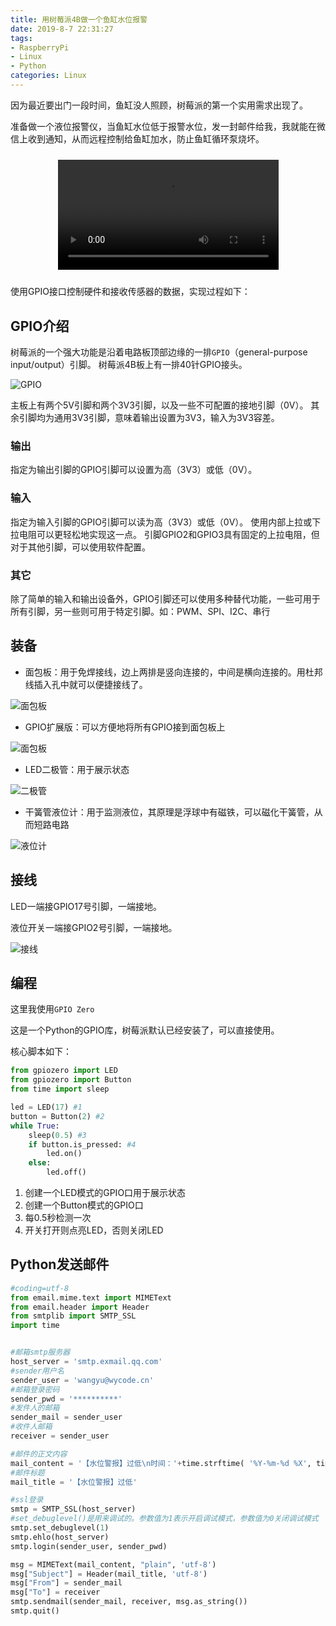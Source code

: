 ```yaml
---
title: 用树莓派4B做一个鱼缸水位报警
date: 2019-8-7 22:31:27
tags:
- RaspberryPi
- Linux
- Python
categories: Linux
---
```


因为最近要出门一段时间，鱼缸没人照顾，树莓派的第一个实用需求出现了。

准备做一个液位报警仪，当鱼缸水位低于报警水位，发一封邮件给我，我就能在微信上收到通知，从而远程控制给鱼缸加水，防止鱼缸循环泵烧坏。

<video src="/images/20190807_raspberrypi_fish.mp4" controls="controls"  width="70%" style="margin:24px auto;display: block;"></video>

使用GPIO接口控制硬件和接收传感器的数据，实现过程如下：
<!--more-->

## GPIO介绍

树莓派的一个强大功能是沿着电路板顶部边缘的一排`GPIO`（general-purpose input/output）引脚。 树莓派4B板上有一排40针GPIO接头。

![GPIO](https://www.raspberrypi.org/documentation/usage/gpio/images/gpio-numbers-pi2.png)

主板上有两个5V引脚和两个3V3引脚，以及一些不可配置的接地引脚（0V）。 其余引脚均为通用3V3引脚，意味着输出设置为3V3，输入为3V3容差。

### 输出

指定为输出引脚的GPIO引脚可以设置为高（3V3）或低（0V）。

### 输入

指定为输入引脚的GPIO引脚可以读为高（3V3）或低（0V）。 使用内部上拉或下拉电阻可以更轻松地实现这一点。 引脚GPIO2和GPIO3具有固定的上拉电阻，但对于其他引脚，可以使用软件配置。

### 其它

除了简单的输入和输出设备外，GPIO引脚还可以使用多种替代功能，一些可用于所有引脚，另一些则可用于特定引脚。如：PWM、SPI、I2C、串行

## 装备

- 面包板：用于免焊接线，边上两排是竖向连接的，中间是横向连接的。用杜邦线插入孔中就可以便捷接线了。

![面包板](http://www.taichi-maker.com/wp-content/uploads/2017/03/breadboard.jpg)

- GPIO扩展版：可以方便地将所有GPIO接到面包板上

![面包板](http://g.search1.alicdn.com/img/bao/uploaded/i4/i3/TB1jpt3LXXXXXbnXpXXXXXXXXXX_!!0-item_pic.jpg_200x200.jpg)

- LED二极管：用于展示状态

![二极管](http://file.youboy.com/a/83/81/74/5/9777755.jpg)

- 干簧管液位计：用于监测液位，其原理是浮球中有磁铁，可以磁化干簧管，从而短路电路

![液位计](http://i01.yizimg.com/uploads_old/351305/2015112223270383_old.jpg)

## 接线

LED一端接GPIO17号引脚，一端接地。

液位开关一端接GPIO2号引脚，一端接地。

![接线](/images/20190807_fish.jpg)

## 编程

这里我使用`GPIO Zero`

这是一个Python的GPIO库，树莓派默认已经安装了，可以直接使用。

核心脚本如下：

```python
from gpiozero import LED
from gpiozero import Button
from time import sleep

led = LED(17) #1
button = Button(2) #2
while True:
    sleep(0.5) #3
    if button.is_pressed: #4
        led.on()
    else:
        led.off()
```
1. 创建一个LED模式的GPIO口用于展示状态
2. 创建一个Button模式的GPIO口
3. 每0.5秒检测一次
4. 开关打开则点亮LED，否则关闭LED

## Python发送邮件

```python
#coding=utf-8
from email.mime.text import MIMEText
from email.header import Header
from smtplib import SMTP_SSL
import time


#邮箱smtp服务器
host_server = 'smtp.exmail.qq.com'
#sender用户名
sender_user = 'wangyu@wycode.cn'
#邮箱登录密码
sender_pwd = '**********'
#发件人的邮箱
sender_mail = sender_user
#收件人邮箱
receiver = sender_user

#邮件的正文内容
mail_content = '【水位警报】过低\n时间：'+time.strftime( '%Y-%m-%d %X', time.localtime())
#邮件标题
mail_title = '【水位警报】过低'

#ssl登录
smtp = SMTP_SSL(host_server)
#set_debuglevel()是用来调试的。参数值为1表示开启调试模式，参数值为0关闭调试模式
smtp.set_debuglevel(1)
smtp.ehlo(host_server)
smtp.login(sender_user, sender_pwd)

msg = MIMEText(mail_content, "plain", 'utf-8')
msg["Subject"] = Header(mail_title, 'utf-8')
msg["From"] = sender_mail
msg["To"] = receiver
smtp.sendmail(sender_mail, receiver, msg.as_string())
smtp.quit()
```

